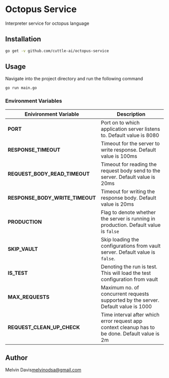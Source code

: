 # Octopus Service

Interpreter service for octopus language

## Installation

```bash
go get -v github.com/cuttle-ai/octopus-service
```

## Usage

Navigate into the project directory and run the following command

```bash
go run main.go
```

### Environment Variables

| Enivironment Variable           | Description                                                                                     |
| ------------------------------- | ----------------------------------------------------------------------------------------------- |
| **PORT**                        | Port on to which application server listens to. Default value is 8080                           |
| **RESPONSE_TIMEOUT**            | Timeout for the server to write response. Default value is 100ms                                |
| **REQUEST_BODY_READ_TIMEOUT**   | Timeout for reading the request body send to the server. Default value is 20ms                  |
| **RESPONSE_BODY_WRITE_TIMEOUT** | Timeout for writing the response body. Default value is 20ms                                    |
| **PRODUCTION**                  | Flag to denote whether the server is running in production. Default value is `false`            |
| **SKIP_VAULT**                  | Skip loading the configurations from vault server. Default value is `false`.                    |
| **IS_TEST**                     | Denoting the run is test. This will load the test configuration from vault                      |
| **MAX_REQUESTS**                | Maximum no. of concurrent requests supported by the server. Default value is 1000               |
| **REQUEST_CLEAN_UP_CHECK**      | Time interval after which error request app context cleanup has to be done. Default value is 2m |

## Author

Melvin Davis<melvinodsa@gmail.com>
